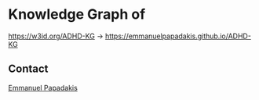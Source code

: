 # Knowledge Graph of
https://w3id.org/ADHD-KG -> https://emmanuelpapadakis.github.io/ADHD-KG



## Contact
[Emmanuel Papadakis](e.papadakis@hud.ac.uk)
